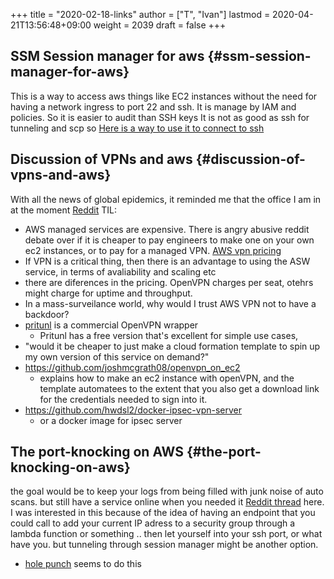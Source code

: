 +++
title = "2020-02-18-links"
author = ["T", "Ivan"]
lastmod = 2020-04-21T13:56:48+09:00
weight = 2039
draft = false
+++

## SSM Session manager for aws {#ssm-session-manager-for-aws}

This is a way to access aws things like EC2 instances without the
need for having a network ingress to port 22 and ssh.
It is manage by IAM and policies. So it is easier to audit than
SSH keys
It is not as good as ssh for tunneling and scp so
[Here is a way to use it to connect to ssh](https://github.com/elpy1/ssh-over-ssm)


## Discussion of VPNs and aws {#discussion-of-vpns-and-aws}

With all the news of global epidemics, it reminded me that the
office I am in at the moment
[Reddit](https://www.reddit.com/r/aws/comments/f2t9ds/aws_client_vpn_seems_like_a_rip_off_no/)
TIL:

-   AWS managed services are expensive. There is angry abusive
    reddit debate over if it is cheaper to pay engineers to make one
    on your own ec2 instances, or to pay for a managed VPN.
    [AWS vpn pricing](https://aws.amazon.com/vpn/pricing/)
-   If VPN is a critical thing, then there is an advantage to using
    the ASW service, in terms of avaliability and scaling etc
-   there are diferences in the pricing. OpenVPN charges per seat,
    otehrs might charge for uptime and throughput.
-   In a mass-surveilance world, why would I trust AWS VPN not to
    have a backdoor?
-   [pritunl](https://pritunl.com/#promo) is a commercial OpenVPN wrapper
    -   Pritunl has a free version that's excellent for simple use
        cases,
-   "would it be cheaper to just make a cloud formation template to
    spin up my own version of this service on demand?"
-   <https://github.com/joshmcgrath08/openvpn_on_ec2>
    -   explains how to make an ec2 instance with openVPN, and the
        template automatees to the extent that you also get a
        download link for the credentials needed to sign into it.
-   <https://github.com/hwdsl2/docker-ipsec-vpn-server>
    -   or a docker image for ipsec server


## The port-knocking on AWS {#the-port-knocking-on-aws}

the goal would be to keep your logs from being filled with junk
noise of auto scans. but still have a service online when you
needed it
[Reddit thread](https://www.reddit.com/r/aws/comments/6yks6t/the_portknock_protocol_and_aws_security_groups/) here.
I was interested in this because of the idea of having an endpoint
that you could call to add your current IP adress to a security
group through a lambda function or something .. then let yourself
into your ssh port, or what have you. but tunneling through
session manager might be another option.

-   [hole punch](https://github.com/erik/holepunch) seems to do this
